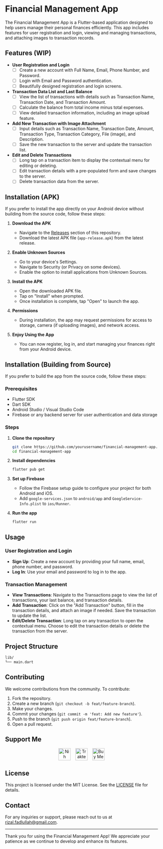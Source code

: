 # Financial Management App

The Financial Management App is a Flutter-based application designed to help users manage their personal finances efficiently. This app includes features for user registration and login, viewing and managing transactions, and attaching images to transaction records.

## Features (WIP)

- **User Registration and Login**
  - [ ] Create a new account with Full Name, Email, Phone Number, and Password.
  - [ ] Login with Email and Password authentication.
  - [ ] Beautifully designed registration and login screens.

- **Transaction Data List and Last Balance**
  - [ ] View the list of transactions with details such as Transaction Name, Transaction Date, and Transaction Amount.
  - [ ] Calculate the balance from total income minus total expenses.
  - [ ] View detailed transaction information, including an image upload feature.

- **Add New Transaction with Image Attachment**
  - [ ] Input details such as Transaction Name, Transaction Date, Amount, Transaction Type, Transaction Category, File (image), and Description.
  - [ ] Save the new transaction to the server and update the transaction list.

- **Edit and Delete Transactions**
  - [ ] Long tap on a transaction item to display the contextual menu for editing or deleting.
  - [ ] Edit transaction details with a pre-populated form and save changes to the server.
  - [ ] Delete transaction data from the server.

## Installation (APK)

If you prefer to install the app directly on your Android device without building from the source code, follow these steps:

1. **Download the APK**

   - Navigate to the [Releases](https://github.com/yourusername/financial-management-app/releases) section of this repository.
   - Download the latest APK file (`app-release.apk`) from the latest release.

2. **Enable Unknown Sources**

   - Go to your device's Settings.
   - Navigate to Security (or Privacy on some devices).
   - Enable the option to install applications from Unknown Sources.

3. **Install the APK**

   - Open the downloaded APK file.
   - Tap on "Install" when prompted.
   - Once installation is complete, tap "Open" to launch the app.

4. **Permissions**

   - During installation, the app may request permissions for access to storage, camera (if uploading images), and network access.

5. **Enjoy Using the App**

   - You can now register, log in, and start managing your finances right from your Android device.

## Installation (Building from Source)

If you prefer to build the app from the source code, follow these steps:

### Prerequisites

- Flutter SDK
- Dart SDK
- Android Studio / Visual Studio Code
- Firebase or any backend server for user authentication and data storage

### Steps

1. **Clone the repository**

   ```bash
   git clone https://github.com/yourusername/financial-management-app.git
   cd financial-management-app
   ```

2. **Install dependencies**

   ```bash
   flutter pub get
   ```

3. **Set up Firebase**

   - Follow the Firebase setup guide to configure your project for both Android and iOS.
   - Add `google-services.json` to `android/app` and `GoogleService-Info.plist` to `ios/Runner`.

4. **Run the app**

   ```bash
   flutter run
   ```

## Usage

### User Registration and Login

- **Sign Up**: Create a new account by providing your full name, email, phone number, and password.
- **Log In**: Use your email and password to log in to the app.

### Transaction Management

- **View Transactions**: Navigate to the Transactions page to view the list of transactions, your last balance, and transaction details.
- **Add Transaction**: Click on the "Add Transaction" button, fill in the transaction details, and attach an image if needed. Save the transaction to update the list.
- **Edit/Delete Transaction**: Long tap on any transaction to open the contextual menu. Choose to edit the transaction details or delete the transaction from the server.

## Project Structure

```bash
lib/
└── main.dart
```

## Contributing

We welcome contributions from the community. To contribute:

1. Fork the repository.
2. Create a new branch (`git checkout -b feat/feature-branch`).
3. Make your changes.
4. Commit your changes (`git commit -m 'feat: Add new feature'`).
5. Push to the branch (`git push origin feat/feature-branch`).
6. Open a pull request.

## Support Me

<div align="center" style="display: flex; justify-content: center; align-items: center;">
    <a href="https://www.nihbuatjajan.com/_qviyxykh" target="_blank">
        <img src="https://d4xyvrfd64gfm.cloudfront.net/buttons/default-cta.png" alt="Nih buat jajan" height="40px" style="height:40px !important;">
    </a>
    <span>&nbsp;&nbsp;&nbsp;&nbsp;</span>
    <a href="https://trakteer.id/izzalDev/tip" target="_blank">
        <img id="wse-buttons-preview" src="https://cdn.trakteer.id/images/embed/trbtn-red-1.png?date=18-11-2023" height="40px" style="border:0px;height:40px;" alt="Trakteer Saya">
    </a>
    <span>&nbsp;&nbsp;&nbsp;&nbsp;</span>
    <a href='https://ko-fi.com/B0B2ZCON1' target='_blank'>
        <img height='40px' style='border:0px;height:40px;' src='https://storage.ko-fi.com/cdn/kofi1.png?v=3' border='0' alt='Buy Me a Coffee at ko-fi.com'>
    </a>
</div>

## License

This project is licensed under the MIT License. See the [LICENSE](LICENSE) file for details.

## Contact

For any inquiries or support, please reach out to us at <rizal.fadlullah@gmail.com>.

---

Thank you for using the Financial Management App! We appreciate your patience as we continue to develop and enhance its features.
